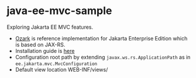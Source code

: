 # java-ee-mvc-sample
Exploring Jakarta EE MVC features.

* [Ozark](https://www.mvc-spec.org/ozark ) is reference implementation for  Jakarta Enterprise Edition which is based on JAX-RS.
* Installation guide is [here](https://www.mvc-spec.org/ozark/docs/install-javaee.html)
* Configuration root path by extending <code>javax.ws.rs.ApplicationPath</code> as in <code>ee.jakarta.mvc.MvcConfiguration</code>
* Default view location WEB-INF/views/
